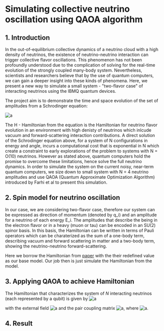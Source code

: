 # Simulating collective neutrino oscillation using QAOA algorithm

## 1. Introduction
In the out-of-equilibrium collective dynamics of a neutrino cloud with a high density of neutrinos, the existence of neutrino-neutrino interaction can trigger collective flavor oscillations. This phenomenon has not been profoundly understood due to the complication of solving for the real-time evolution of the strongly coupled many-body system. Nevertheless, scientists and researchers believe that by the use of quantum computers, we can gain a deeper insight into these kinds of phenomena. Here, we present a new way to simulate a small system - "two-flavor case" of interacting neutrinos using the IBMQ quantum devices.

The project aim is to demonstrate the time and space evolution of the set of amplitudes from a Schrodinger equation:

![a](https://latex.codecogs.com/svg.latex?\Large&space;|\phi(t)\rangle=e^{-iHt}|\phi_{0}\rangle) 


The H - Hamiltonian from the equation is the Hamiltonian for neutrino flavor evolution in an environment with high denisty of neutrinos which inlcude vacuum and forward-scattering interaction contributions. A direct solution of the
Schrodinger equation above, for a system of N configurations in energy and angle, incurs a computational
cost that is exponential in N which create a constraint to early explorations of the problem to systems with N = O(10)
neutrinos. However as stated above, quantum computers hold the promise to overcome these limitations, hence solve the full neutrino dynamics. In order to simulate the system on the current noisy, near-term quantum computers, we size down to small system with N = 4  neutrino amplitudes and use QAOA (Quantum Approximate Optimization Algorithm) introduced by Farhi et al to present this simulation. 

## 2. Spin model for neutrino oscillation
In our case, we are considering two-flavor case, therefore our system can be expressed as direction of momentum (denoted by q_i) and an amplitude for a neutrino of each energy E_i. The amplitudes that describe the being in the electron flavor or in a heavy (muon or tau) can be encoded in an SU(2) spinor basis. In this basis, the Hamiltonian can be written in terms of Pauli operators which can be charaterized as the sum of a one-body term, describing vacuum and forward scattering in matter and a two-body term, showing the neutrino-neutrino forward-scattering.

Here we borrow the Hamiltonian from [paper](https://arxiv.org/pdf/2102.12556.pdf?fbclid=IwAR2tZhjENa6-5z-XVVKu4VEPcE05QslG6C4XifwfqrPfNmiFzuoe97Sm5tA) with the their redefined value as our base model. Our job then is just simulate the Hamiltonian from the model.

## 3. Applying QAOA to achieve Hamiltonian

The Hamiltonian that characterizes the system of $N$ interacting neutrinos (each represented by a qubit) is given by
![a](https://latex.codecogs.com/svg.latex?\Large&space;H=\sum_{k=1}^N\overrightarrow{b}\cdot\overrightarrow{\sigma_k}+\sum_{p<q}^NJ_{pq}\overrightarrow{\sigma_p}\cdot\overrightarrow{\sigma_q})

with the external field ![a](https://latex.codecogs.com/png.image?\dpi{110}%20\overrightarrow{b}%20=%20(b^x,b^y,b^z)%20=%20\left(\sqrt{1-0.925^2},%200,%20-0.925\right)) and the pair coupling matrix ![a](https://latex.codecogs.com/png.image?\dpi{110}%20J_{pq}%20=%201%20-%20\cos(\theta_{pq})), where ![a](https://latex.codecogs.com/png.image?\dpi{110}%20\theta_{pq}%20=%20\arccos(0.9)%20\frac{|p-q|}{N-1}).
## 4. Result
